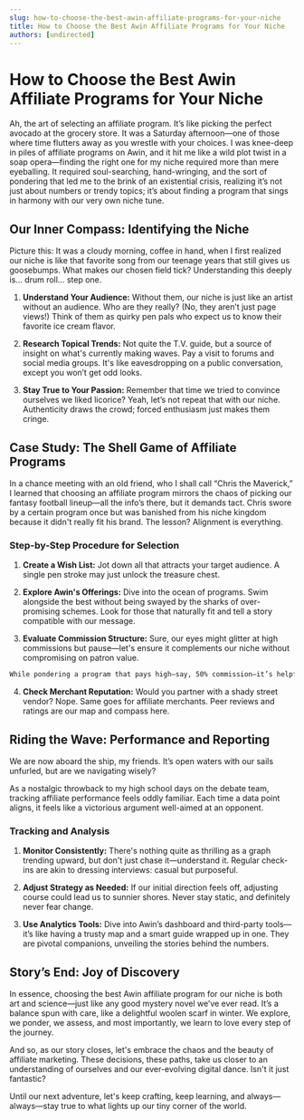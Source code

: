 ```yaml
---
slug: how-to-choose-the-best-awin-affiliate-programs-for-your-niche
title: How to Choose the Best Awin Affiliate Programs for Your Niche
authors: [undirected]
---
```



# How to Choose the Best Awin Affiliate Programs for Your Niche

Ah, the art of selecting an affiliate program. It’s like picking the perfect avocado at the grocery store. It was a Saturday afternoon—one of those where time flutters away as you wrestle with your choices. I was knee-deep in piles of affiliate programs on Awin, and it hit me like a wild plot twist in a soap opera—finding the right one for my niche required more than mere eyeballing. It required soul-searching, hand-wringing, and the sort of pondering that led me to the brink of an existential crisis, realizing it’s not just about numbers or trendy topics; it’s about finding a program that sings in harmony with our very own niche tune.

## Our Inner Compass: Identifying the Niche

Picture this: It was a cloudy morning, coffee in hand, when I first realized our niche is like that favorite song from our teenage years that still gives us goosebumps. What makes our chosen field tick? Understanding this deeply is... drum roll... step one. 

1. **Understand Your Audience:** Without them, our niche is just like an artist without an audience. Who are they really? (No, they aren’t just page views!) Think of them as quirky pen pals who expect us to know their favorite ice cream flavor.

2. **Research Topical Trends:** Not quite the T.V. guide, but a source of insight on what's currently making waves. Pay a visit to forums and social media groups. It's like eavesdropping on a public conversation, except you won’t get odd looks.

3. **Stay True to Your Passion:** Remember that time we tried to convince ourselves we liked licorice? Yeah, let’s not repeat that with our niche. Authenticity draws the crowd; forced enthusiasm just makes them cringe.

## Case Study: The Shell Game of Affiliate Programs

In a chance meeting with an old friend, who I shall call “Chris the Maverick,” I learned that choosing an affiliate program mirrors the chaos of picking our fantasy football lineup—all the info’s there, but it demands tact. Chris swore by a certain program once but was banished from his niche kingdom because it didn't really fit his brand. The lesson? Alignment is everything.

### Step-by-Step Procedure for Selection

1. **Create a Wish List:** Jot down all that attracts your target audience. A single pen stroke may just unlock the treasure chest. 

2. **Explore Awin's Offerings:** Dive into the ocean of programs. Swim alongside the best without being swayed by the sharks of over-promising schemes. Look for those that naturally fit and tell a story compatible with our message.

3. **Evaluate Commission Structure:** Sure, our eyes might glitter at high commissions but pause—let's ensure it complements our niche without compromising on patron value.

```markdown
While pondering a program that pays high—say, 50% commission—it’s helpful to also check if it’s sustainable and fits within the natural content flow.
```

4. **Check Merchant Reputation:** Would you partner with a shady street vendor? Nope. Same goes for affiliate merchants. Peer reviews and ratings are our map and compass here.

## Riding the Wave: Performance and Reporting

We are now aboard the ship, my friends. It’s open waters with our sails unfurled, but are we navigating wisely?

As a nostalgic throwback to my high school days on the debate team, tracking affiliate performance feels oddly familiar. Each time a data point aligns, it feels like a victorious argument well-aimed at an opponent.

### Tracking and Analysis

1. **Monitor Consistently:** There's nothing quite as thrilling as a graph trending upward, but don't just chase it—understand it. Regular check-ins are akin to dressing interviews: casual but purposeful.

2. **Adjust Strategy as Needed:** If our initial direction feels off, adjusting course could lead us to sunnier shores. Never stay static, and definitely never fear change.

3. **Use Analytics Tools:** Dive into Awin’s dashboard and third-party tools—it’s like having a trusty map and a smart guide wrapped up in one. They are pivotal companions, unveiling the stories behind the numbers.

## Story’s End: Joy of Discovery

In essence, choosing the best Awin affiliate program for our niche is both art and science—just like any good mystery novel we’ve ever read. It’s a balance spun with care, like a delightful woolen scarf in winter. We explore, we ponder, we assess, and most importantly, we learn to love every step of the journey.

And so, as our story closes, let's embrace the chaos and the beauty of affiliate marketing. These decisions, these paths, take us closer to an understanding of ourselves and our ever-evolving digital dance. Isn't it just fantastic?

Until our next adventure, let's keep crafting, keep learning, and always—always—stay true to what lights up our tiny corner of the world.